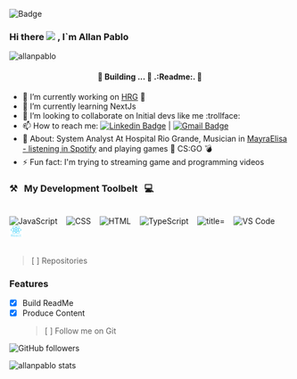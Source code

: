 
![Badge](https://img.shields.io/badge/Git-AllanPablo-%237159c1?style=for-the-badge&logo=ghost)

### Hi there <img src="https://raw.githubusercontent.com/kaueMarques/kaueMarques/master/hi.gif" width="30px"> , I`m Allan Pablo

<p align="left"> <img src="https://komarev.com/ghpvc/?username=allanpablo" alt="allanpablo" /> </p>
<h4 align="center"> 
	🚧  Building ... 🚀  .:Readme:.  🚧
</h4>



- 🔭 I’m currently working on [HRG](https://www.hospitalriogrande.com.br) :hospital:
- 🌱 I’m currently learning NextJs
- 👯 I’m looking to collaborate on Initial devs like me :trollface:
- 📫 How to reach me: [![Linkedin Badge](https://img.shields.io/badge/-AllanPablo-blue?style=flat-square&logo=Linkedin&logoColor=white&link=https://www.linkedin.com/in/allan-pablo/)](https://www.linkedin.com/in/allan-pablo/)
  |
  [![Gmail Badge](https://img.shields.io/badge/-allanpablo@gmail.com-c14438?style=flat-square&logo=Gmail&logoColor=white&link=mailto:allanpablo@gmail.com)](mailto:allanpablo@gmail.com)
- 💬 About: System Analyst At Hospital Rio Grande, Musician in [MayraElisa - listening in Spotify](https://open.spotify.com/artist/07LLF7hYYqdV7DwgEDM3im?si=eHREEP4hSVS6SanwUfp6cw) and playing games :gun: CS:GO :bomb:
- ⚡ Fun fact: I'm trying to streaming game and programming videos


### ⚒&nbsp;&nbsp;&nbsp;My Development Toolbelt&nbsp;&nbsp;&nbsp;:computer:
<br><img alt="JavaScript" title="JavaScript" src="https://user-images.githubusercontent.com/1680157/87443764-4af82c80-c5cc-11ea-82c2-c368ee12cf6d.png" height="24">&nbsp;&nbsp;&nbsp;&nbsp;<img alt="CSS" title="CSS" src="https://user-images.githubusercontent.com/1680157/87443759-4a5f9600-c5cc-11ea-8ae0-715433c1f781.png" height="24">&nbsp;&nbsp;&nbsp;&nbsp;<img alt="HTML" title="HTML" src="https://user-images.githubusercontent.com/1680157/87443762-4af82c80-c5cc-11ea-85cf-57be0e83c169.png" height="24">&nbsp;&nbsp;&nbsp;&nbsp;<img alt="TypeScript" title="TypeScript" src="https://user-images.githubusercontent.com/1680157/87443766-4af82c80-c5cc-11ea-8a13-a651f150fa99.png" height="24">&nbsp;&nbsp;&nbsp;&nbsp;<img alt=" title=" title="Node.js" src="https://user-images.githubusercontent.com/1680157/87443758-4a5f9600-c5cc-11ea-8f63-92e126a1145b.png" height="24">&nbsp;&nbsp;&nbsp;&nbsp;<img alt="VS Code" title="VS Code" src="https://user-images.githubusercontent.com/1680157/87443751-492e6900-c5cc-11ea-9854-f82d4d921133.png" height="24">&nbsp;&nbsp;&nbsp;&nbsp;<img src="https://raw.githubusercontent.com/devicons/devicon/master/icons/react/react-original-wordmark.svg" alt="react" width="24" height="20"/><br><br>

> [ ] Repositories 

### Features

- [x] Build ReadMe
- [x] Produce Content
  > [ ] Follow me on Git

![GitHub followers](https://img.shields.io/github/followers/allanpablo?style=social)

<img src="https://github-readme-stats.vercel.app/api?username=allanpablo&show_icons=true&theme=dracula" alt="allanpablo stats"/> 
